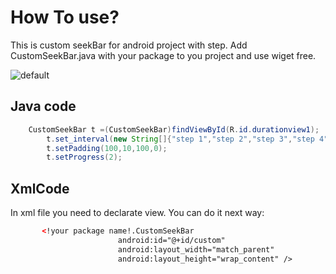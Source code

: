 
# How To use?

This is custom seekBar for android project with step. Add CustomSeekBar.java with your package to you project and use wiget free.

![default](https://cloud.githubusercontent.com/assets/13554528/21932841/69d04fb8-d9c4-11e6-92f1-0b3418b6ba97.PNG)


## Java code
```java
    CustomSeekBar t =(CustomSeekBar)findViewById(R.id.durationview1);
		t.set_interval(new String[]{"step 1","step 2","step 3","step 4","step 5"});
		t.setPadding(100,10,100,0);
		t.setProgress(2);
```
## XmlCode
In xml file you need to declarate view. You can do it next way:

```xml
       <!your package name!.CustomSeekBar
                        android:id="@+id/custom"
                        android:layout_width="match_parent"
                        android:layout_height="wrap_content" />
```

